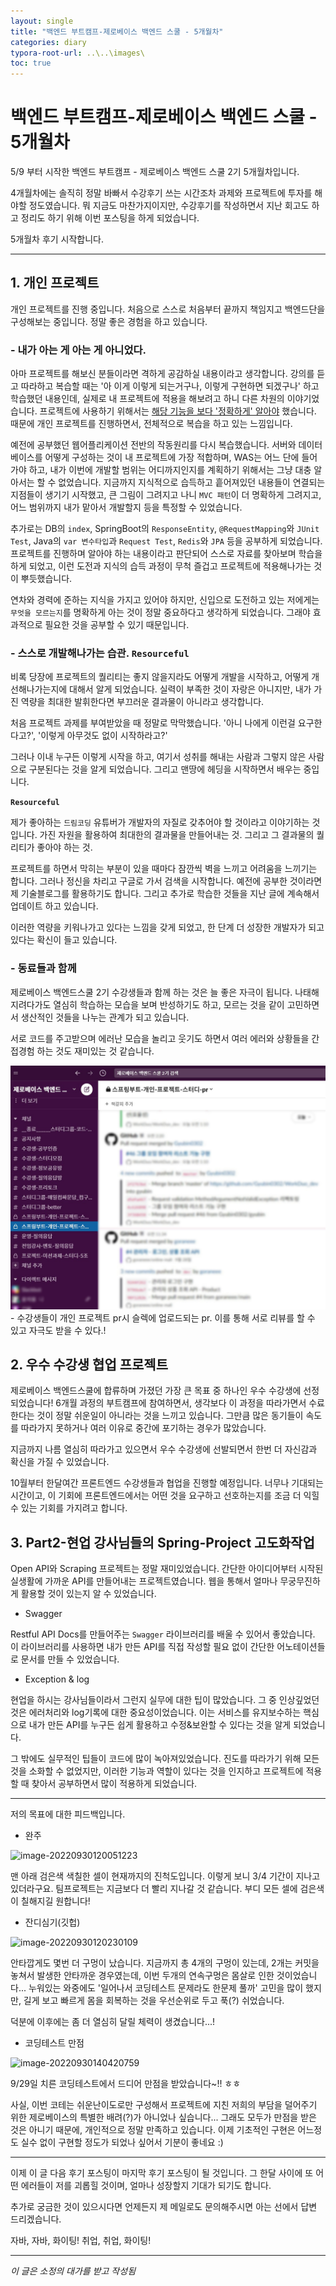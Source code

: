 ```yaml
---
layout: single
title: "백엔드 부트캠프-제로베이스 백엔드 스쿨 - 5개월차"
categories: diary
typora-root-url: ..\..\images\
toc: true
---
```


# 백엔드 부트캠프-제로베이스 백엔드 스쿨 - 5개월차



5/9 부터 시작한 백엔드 부트캠프 - 제로베이스 백엔드 스쿨 2기 5개월차입니다. 

4개월차에는 솔직히 정말 바빠서 수강후기 쓰는 시간조차 과제와 프로젝트에 투자를 해야할 정도였습니다. 뭐 지금도 마찬가지이지만, 수강후기를 작성하면서 지난 회고도 하고 정리도 하기 위해 이번 포스팅을 하게 되었습니다.

5개월차 후기 시작합니다.

------



## 1. 개인 프로젝트

개인 프로젝트를 진행 중입니다. 처음으로 스스로 처음부터 끝까지 책임지고 백엔드단을 구성해보는 중입니다. 정말 좋은 경험을 하고 있습니다.



### - 내가 아는 게 아는 게 아니었다.

아마 프로젝트를 해보신 분들이라면 격하게 공감하실 내용이라고 생각합니다. 강의를 듣고 따라하고 복습할 때는 '아 이게 이렇게 되는거구나, 이렇게 구현하면 되겠구나' 하고 학습했던 내용인데, 실제로 내 프로젝트에 적용을 해보려고 하니 다른 차원의 이야기었습니다. 프로젝트에 사용하기 위해서는 <u>해당 기능을 보다 '정확하게' 알아야</u> 했습니다. 때문에 개인 프로젝트를 진행하면서, 전체적으로 복습을 하고 있는 느낌입니다.

예전에 공부했던 웹어플리케이션 전반의 작동원리를 다시 복습했습니다. 서버와 데이터베이스를 어떻게 구성하는 것이 내 프로젝트에 가장 적합하며, WAS는 어느 단에 들어가야 하고, 내가 이번에 개발할 범위는 어디까지인지를 계획하기 위해서는 그냥 대충 알아서는 할 수 없었습니다. 지금까지 지식적으로 습득하고 흩어져있던 내용들이 연결되는 지점들이 생기기 시작했고, 큰 그림이 그려지고 나니 `MVC 패턴`이 더 명확하게 그려지고, 어느 범위까지 내가 맡아서 개발할지 등을 특정할 수 있었습니다.

추가로는 DB의 `index`, SpringBoot의 `ResponseEntity`, `@RequestMapping`와 `JUnit Test`, Java의 `var 변수타입`과 `Request Test`, `Redis`와  `JPA` 등을 공부하게 되었습니다. 프로젝트를 진행하며 알아야 하는 내용이라고 판단되어 스스로 자료를 찾아보며 학습을 하게 되었고, 이런 도전과 지식의 습득 과정이 무척 즐겁고 프로젝트에 적용해나가는 것이 뿌듯했습니다.

연차와 경력에 준하는 지식을 가지고 있어야 하지만, 신입으로 도전하고 있는 저에게는 `무엇을 모르는지`를 명확하게 아는 것이 정말 중요하다고 생각하게 되었습니다. 그래야 효과적으로 필요한 것을 공부할 수 있기 때문입니다.



### - 스스로 개발해나가는 습관. `Resourceful`

비록 당장에 프로젝트의 퀄리티는 좋지 않을지라도 어떻게 개발을 시작하고, 어떻게 개선해나가는지에 대해서 알게 되었습니다. 실력이 부족한 것이 자랑은 아니지만, 내가 가진 역량을 최대한 발휘한다면 부끄러운 결과물이 아니라고 생각합니다.

처음 프로젝트 과제를 부여받았을 때 정말로 막막했습니다.  '아니 나에게 이런걸 요구한다고?', '이렇게 아무것도 없이 시작하라고?' 

그러나 이내 누구든 이렇게 시작을 하고, 여기서 성취를 해내는 사람과 그렇지 않은 사람으로 구분된다는 것을 알게 되었습니다. 그리고 맨땅에 헤딩을 시작하면서 배우는 중입니다.

**`Resourceful`**

제가 좋아하는 `드림코딩` 유튜버가 개발자의 자질로 갖추어야 할 것이라고 이야기하는 것입니다. 가진 자원을 활용하여 최대한의 결과물을 만들어내는 것. 그리고 그 결과물의 퀄리티가 좋아야 하는 것.

프로젝트를 하면서 막히는 부분이 있을 때마다 잠깐씩 벽을 느끼고 어려움을 느끼기는 합니다. 그러나 정신을 차리고 구글로 가서 검색을 시작합니다. 예전에 공부한 것이라면 제 기술블로그를 활용하기도 합니다. 그리고 추가로 학습한 것들을 지난 글에 계속해서 업데이트 하고 있습니다. 

이러한 역량을 키워나가고 있다는 느낌을 갖게 되었고, 한 단계 더 성장한 개발자가 되고 있다는 확신이 들고 있습니다.



### - 동료들과 함께

제로베이스 백엔드스쿨 2기 수강생들과 함께 하는 것은 늘 좋은 자극이 됩니다. 나태해 지려다가도 열심히 학습하는 모습을 보며 반성하기도 하고, 모르는 것을 같이 고민하면서 생산적인 것들을 나누는 관계가 되고 있습니다.

서로 코드를 주고받으며 에러난 모습을 놀리고 웃기도 하면서 여러 에러와 상황들을 간접경험 하는 것도 재미있는 것 같습니다. 

<img src="..\..\images\화면-캡처-2022-09-30-115029.jpg" alt="화면-캡처-2022-09-30-115029" style="zoom:50%;" /> - 수강생들이 개인 프로젝트 pr시 슬렉에 업로드되는 pr. 이를 통해 서로 리뷰를 할 수 있고 자극도 받을 수 있다.!



## 2. 우수 수강생 협업 프로젝트

제로베이스 백엔드스쿨에 합류하며 가졌던 가장 큰 목표 중 하나인 우수 수강생에 선정되었습니다! 6개월 과정의 부트캠프에 참여하면서, 생각보다 이 과정을 따라가면서 수료한다는 것이 정말 쉬운일이 아니라는 것을 느끼고 있습니다. 그만큼 많은 동기들이 속도를 따라가지 못하거나 여러 이유로 중간에 포기하는 경우가 많았습니다.

지금까지 나름 열심히 따라가고 있으면서 우수 수강생에 선발되면서 한번 더 자신감과 확신을 가질 수 있었습니다.

10월부터 한달여간 프론트엔드 수강생들과 협업을 진행할 예정입니다. 너무나 기대되는 시간이고, 이 기회에 프론트엔드에서는 어떤 것을 요구하고 선호하는지를 조금 더 익힐 수 있는 기회를 가지려고 합니다.





## 3. Part2-현업 강사님들의 Spring-Project 고도화작업

Open API와 Scraping 프로젝트는 정말 재미있었습니다. 간단한 아이디어부터 시작된 실생활에 가까운 API를 만들어내는 프로젝트였습니다. 웹을 통해서 얼마나 무궁무진하게 활용할 것이 있는지 알 수 있었습니다.

- Swagger

Restful API Docs를 만들어주는 `Swagger` 라이브러리를 배울 수 있어서 좋았습니다. 이 라이브러리를 사용하면 내가 만든 API를 직접 작성할 필요 없이 간단한 어노테이션들로 문서를 만들 수 있었습니다.

- Exception & log

현업을 하시는 강사님들이라서 그런지 실무에 대한 팁이 많았습니다. 그 중 인상깊었던 것은 에러처리와 log기록에 대한 중요성이었습니다. 이는 서비스를 유지보수하는 핵심으로 내가 만든 API를 누구든 쉽게 활용하고 수정&보완할 수 있다는 것을 알게 되었습니다.



그 밖에도 실무적인 팁들이 코드에 많이 녹아져있었습니다. 진도를 따라가기 위해 모든 것을 소화할 수 없었지만, 이러한 기능과 역할이 있다는 것을 인지하고 프로젝트에 적용할 때 찾아서 공부하면서 많이 적용하게 되었습니다.



------

저의 목표에 대한 피드백입니다.

- 완주

![image-20220930120051223](..\..\images\image-20220930120051223.png)

맨 아래 검은색 색칠한 셀이 현재까지의 진척도입니다. 이렇게 보니 3/4 기간이 지나고 있더라구요. 팀프로젝트는 지금보다 더 빨리 지나갈 것 같습니다. 부디 모든 셀에 검은색이 칠해지길 원합니다!



- 잔디심기(깃헙)

![image-20220930120230109](..\..\images\image-20220930120230109.png)

안타깝게도 몇번 더 구멍이 났습니다. 지금까지 총 4개의 구멍이 있는데, 2개는 커밋을 놓쳐서 발생한 안타까운 경우였는데, 이번 두개의 연속구멍은 몸살로 인한 것이었습니다... 누워있는 와중에도 '일어나서 코딩테스트 문제라도 한문제 풀까' 고민을 많이 했지만, 길게 보고 빠르게 몸을 회복하는 것을 우선순위로 두고 푹(?) 쉬었습니다.

덕분에 이후에는 좀 더 열심히 달릴 체력이 생겼습니다...!



- 코딩테스트 만점

![image-20220930140420759](..\..\images\image-20220930140420759.png)

9/29일 치른 코딩테스트에서 드디어 만점을 받았습니다~!! ㅎㅎ

사실, 이번 코테는 쉬운난이도로만 구성해서 프로젝트에 지친 저희의 부담을 덜어주기 위한 제로베이스의 특별한 배려(?)가 아니었나 싶습니다... 그래도 모두가 만점을 받은 것은 아니기 때문에, 개인적으로 정말 만족하고 있습니다. 이제 기초적인 구현은 어느정도 실수 없이 구현할 정도가 되었나 싶어서 기분이 좋네요 :)



------

이제 이 글 다음 후기 포스팅이 마지막 후기 포스팅이 될 것입니다. 그 한달 사이에 또 어떤 에러들이 저를 괴롭힐 것이며, 얼마나 성장할지 기대가 되기도 합니다.

추가로 궁금한 것이 있으시다면 언제든지 제 메일로도 문의해주시면 아는 선에서 답변 드리겠습니다.

자바, 자바, 화이팅! 취업, 취업, 화이팅!

------

*이 글은 소정의 대가를 받고 작성됨*
